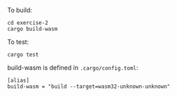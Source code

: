 To build:

```
cd exercise-2
cargo build-wasm
```

To test:
```
cargo test
```

build-wasm is defined in `.cargo/config.toml`:

```
[alias]
build-wasm = "build --target=wasm32-unknown-unknown"
```
